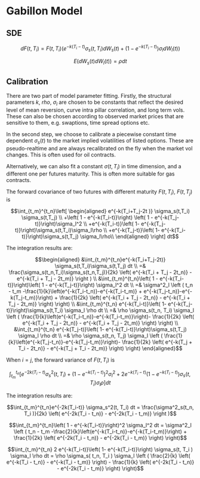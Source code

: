 <script>
MathJax = {
  tex: {
    inlineMath: [['$', '$'], ['\\(', '\\)']],
    displayMath: [ ['$$', '$$'], ['\\[', '\\]']
    ],
  },
  svg: {
    fontCache: 'global' 
  },
  jax: ["input/TeX","output/CommonHTML"]
};
</script>
<script type="text/javascript" id="MathJax-script" async
  src="https://cdn.jsdelivr.net/npm/mathjax@3/es5/tex-svg.js">
</script>

# Gabillon Model

## SDE

$$dF(t,T_i) = F(t,T_i)\left(e^{-k(T_i-t)} \sigma_s(t,T_i) d W_s(t) + \left(1- e^{-k(T_i-t)}\right) \sigma_l d W_l(t)\right)$$

$$E(dW_s(t)dW_l(t)) = \rho dt$$

## Calibration

There are two part of model parameter fitting. Firstly, the structural parameters $k$, $rho$, $\sigma_l$ are chosen to be constants that reflect the desired level of mean reversion, curve intra pillar correlation, and long term vols. These can also be chosen according to observed market prices that are sensitive to them, e.g. swaptions, time spread options etc. 

In the second step, we choose to calibrate a piecewise constant time dependent $\sigma_s(t)$ to the market implied volatilities of listed options. These are pseudo-realtime and are always recalibrated on the fly when the market vol changes. This is often used for oil contracts. 

Alternatively, we can also fit a constant $\sigma(t,T_i)$ in time dimension, and a different one per futures maturity. This is often more suitable for gas contracts. 

The forward covariance of two futures with different maturity $F(t,T_i)$, $F(t,T_j)$ is

$$\int_{t_m}^{t_n}\left[
\begin{aligned} e^{-k(T_i+T_j-2t )} \sigma_s(t,T_i) \sigma_s(t,T_j) \\
+\left( 1 - e^{-k(T_i-t)}\right) \left( 1 - e^{-k(T_j-t)}\right)\sigma_l^2 \\
+e^{-k(T_i-t)}\left( 1- e^{-k(T_j-t)}\right)\sigma_s(t,T_i)\sigma_l\rho \\ 
+e^{-k(T_j-t)}\left( 1- e^{-k(T_i-t)}\right)\sigma_s(t,T_j) \sigma_l\rho\\
\end{aligned}
\right] dt$$

The integration results are:

$$\begin{aligned}
&\int_{t_m}^{t_n}e^{-k(T_i+T_j-2t)} \sigma_s(t,T_i)\sigma_s(t,T_j) dt \\
=& \frac{\sigma_s(t_n,T_i)\sigma_s(t_n,T_j)}{2k} \left( e^{-k(T_i + T_j - 2t_n)} - e^{-k(T_i + T_j - 2t_m)} \right ) \\
&\int_{t_m}^{t_n}\left( 1 - e^{-k(T_i-t)}\right)\left( 1 - e^{-k(T_j-t)}\right) \sigma_l^2 dt \\
=& \sigma^2_l \left ( t_n - t_m -\frac{1}{k}\left(e^{-k(T_i-t_n)}-e^{-k(T_i-t_m)} + e^{-k(T_j-t_n)}-e^{-k(T_j-t_m)}\right) + \frac{1}{2k} \left( e^{-k(T_i + T_j - 2t_n)} - e^{-k(T_i + T_j - 2t_m)} \right) \right) \\
&\int_{t_m}^{t_n} e^{-k(T_i-t)}\left( 1- e^{-k(T_j-t)}\right)\sigma_s(t,T_i) \sigma_l  \rho  dt \\
=& \rho  \sigma_s(t_n, T_i) \sigma_l \left ( \frac{1}{k}\left(e^{-k(T_i-t_n)}-e^{-k(T_i-t_m)}\right)- \frac{1}{2k} \left( e^{-k(T_i + T_j - 2t_n)} - e^{-k(T_i + T_j - 2t_m)} \right) \right) \\
&\int_{t_m}^{t_n} e^{-k(T_j-t)}\left( 1- e^{-k(T_i-t)}\right)\sigma_s(t,T_j) \sigma_l  \rho  dt \\
=& \rho  \sigma_s(t_n, T_j) \sigma_l \left ( \frac{1}{k}\left(e^{-k(T_j-t_n)}-e^{-k(T_j-t_m)}\right)- \frac{1}{2k} \left( e^{-k(T_j + T_i - 2t_n)} - e^{-k(T_j + T_i - 2t_m)} \right) \right)
\end{aligned}$$

When $i = j$, the forward variance of $F(t,T_i)$ is

$$\int_{t_m}^{t_n}\left[ e^{-2k(T_i-t)} \sigma_s^2(t,T_i) + \left( 1 - e^{-k(T_i-t)}\right)^2 \sigma_l^2 + 2 e^{-k(T_i-t)}\left( 1- e^{-k(T_i-t)}\right) \sigma_s(t,T_i) \sigma_l  \rho \right] dt$$

The integration results are:

$$\int_{t_m}^{t_n}e^{-2k(T_i-t)} \sigma_s^2(t, T_i) dt 
= \frac{\sigma^2_s(t_n, T_i )}{2k} \left( e^{-2k(T_i - t_n)} - e^{-2k(T_i - t_m)} \right )$$

$$\int_{t_m}^{t_n}\left( 1 - e^{-k(T_i-t)}\right)^2 \sigma_l^2 dt 
= \sigma^2_l \left ( t_n - t_m -\frac{2}{k}\left(e^{-k(T_i-t_n)}-e^{-k(T_i-t_m)}\right) + \frac{1}{2k} \left( e^{-2k(T_i - t_n)} - e^{-2k(T_i - t_m)} \right) \right)$$

$$\int_{t_m}^{t_n} 2 e^{-k(T_i-t)}\left( 1- e^{-k(T_i-t)}\right) \sigma_s(t, T_i ) \sigma_l  \rho  dt 
= \rho \sigma_s( t_n, T_i ) \sigma_l \left ( \frac{2}{k} \left( e^{-k(T_i - t_n)} - e^{-k(T_i - t_m)} \right) - \frac{1}{k} \left( e^{-2k(T_i - t_n)} - e^{-2k(T_i - t_m)} \right) \right)$$
